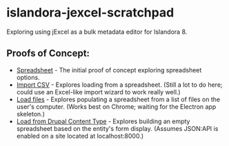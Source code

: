 # islandora-jexcel-scratchpad
 Exploring using jExcel as a bulk metadata editor for Islandora 8.

## Proofs of Concept:

- [Spreadsheet](spreadsheet.html) - The initial proof of concept exploring spreadsheet options.
- [Import CSV](papaparse.html) - Explores loading from a spreadsheet. (Still a lot to do here; could use an Excel-like import wizard to work really well.)
- [Load files](filedrag.html) - Explores populating a spreadsheet from a list of files on the user's computer. (Works best on Chrome; waiting for the Electron app skeleton.)
- [Load from Drupal Content Type](load_content_type.html) - Explores building an empty spreadsheet based on the entity's form display. (Assumes JSON:API is enabled on a site located at localhost:8000.)
